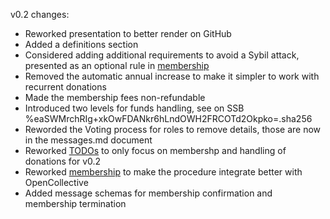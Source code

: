 v0.2 changes:
- Reworked presentation to better render on GitHub 
- Added a definitions section
- Considered adding additional requirements to avoid a Sybil attack, presented as an optional rule in [membership](./consitution/membership.md)
- Removed the automatic annual increase to make it simpler to work with recurrent donations
- Made the membership fees non-refundable
- Introduced two levels for funds handling, see on SSB %eaSWMrchRIg+xkOwFDANkr6hLndOWH2FRCOTd2Okpko=.sha256
- Reworded the Voting process for roles to remove details, those are now in the messages.md document
- Reworked [TODOs](./TODO.md) to only focus on membershp and handling of donations for v0.2
- Reworked [membership](./constitution/membership.md) to make the procedure integrate better with OpenCollective
- Added message schemas for membership confirmation and membership termination

